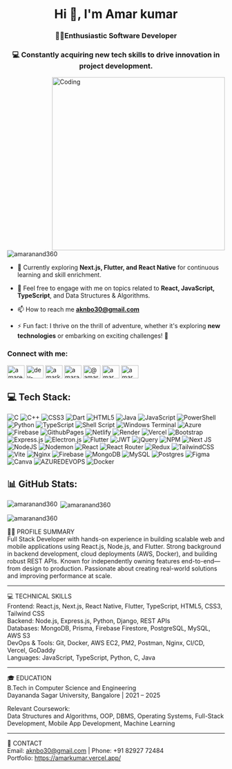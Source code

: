 
<h1 align="center">Hi 👋, I'm Amar kumar</h1>
<h3 align="center"> 👨‍💻Enthusiastic Software Developer </h3>
<h3 align="center"> 💻 Constantly acquiring new tech skills to drive innovation in project development.</h3>
<img align="right"  width="400"src="https://media.tenor.com/qJ5evVs-_uUAAAAC/coding.gif" alt="Coding">


<p align="left"> <img src="https://komarev.com/ghpvc/?username=amaranand360&label=Profile%20views&color=0e75b6&style=flat" alt="amaranand360" /> </p>

- 🌱 Currently exploring **Next.js, Flutter, and React Native** for continuous learning and skill enrichment.

- 💬 Feel free to engage with me on topics related to **React, JavaScript, TypeScript**, and Data Structures & Algorithms.

- 📫 How to reach me **aknbo30@gmail.com**

- ⚡ Fun fact: I thrive on the thrill of adventure, whether it's exploring **new technologies** or embarking on exciting challenges! 🚀

<h3 align="left">Connect with me:</h3>
<p align="left">
<a href="https://twitter.com/amarengcs0030" target="blank"><img align="center" src="https://raw.githubusercontent.com/rahuldkjain/github-profile-readme-generator/master/src/images/icons/Social/twitter.svg" alt="amarengcs0030" height="30" width="40" /></a>
<a href="https://www.linkedin.com/in/dev-amar-kumar/" target="blank"><img align="center" src="https://raw.githubusercontent.com/rahuldkjain/github-profile-readme-generator/master/src/images/icons/Social/linked-in-alt.svg" alt="dev-amar-kumar" height="30" width="40" /></a>
<a href="https://fb.com/amarkumar0030" target="blank"><img align="center" src="https://raw.githubusercontent.com/rahuldkjain/github-profile-readme-generator/master/src/images/icons/Social/facebook.svg" alt="amarkumar0030" height="30" width="40" /></a>
<a href="https://instagram.com/amarkumar0030" target="blank"><img align="center" src="https://raw.githubusercontent.com/rahuldkjain/github-profile-readme-generator/master/src/images/icons/Social/instagram.svg" alt="amaranand_371" height="30" width="40" /></a>
<a href="https://www.youtube.com/c/@amarkumar0030" target="blank"><img align="center" src="https://raw.githubusercontent.com/rahuldkjain/github-profile-readme-generator/master/src/images/icons/Social/youtube.svg" alt="@amarkumar0030" height="30" width="40" /></a>
<a href="https://www.codechef.com/users/amar_30" target="blank"><img align="center" src="https://cdn.jsdelivr.net/npm/simple-icons@3.1.0/icons/codechef.svg" alt="amar_30" height="30" width="40" /></a>
<a href="https://leetcode.com/Amar-Kumar0030/" target="blank"><img align="center" src="https://raw.githubusercontent.com/rahuldkjain/github-profile-readme-generator/master/src/images/icons/Social/leet-code.svg" alt="amar_anand_0030" height="30" width="40" /></a>
</p>

## 💻 Tech Stack:

![C](https://img.shields.io/badge/c-%2300599C.svg?style=for-the-badge&logo=c&logoColor=white) ![C++](https://img.shields.io/badge/c++-%2300599C.svg?style=for-the-badge&logo=c%2B%2B&logoColor=white) ![CSS3](https://img.shields.io/badge/css3-%231572B6.svg?style=for-the-badge&logo=css3&logoColor=white) ![Dart](https://img.shields.io/badge/dart-%230175C2.svg?style=for-the-badge&logo=dart&logoColor=white) ![HTML5](https://img.shields.io/badge/html5-%23E34F26.svg?style=for-the-badge&logo=html5&logoColor=white) ![Java](https://img.shields.io/badge/java-%23ED8B00.svg?style=for-the-badge&logo=openjdk&logoColor=white) ![JavaScript](https://img.shields.io/badge/javascript-%23323330.svg?style=for-the-badge&logo=javascript&logoColor=%23F7DF1E) ![PowerShell](https://img.shields.io/badge/PowerShell-%235391FE.svg?style=for-the-badge&logo=powershell&logoColor=white) ![Python](https://img.shields.io/badge/python-3670A0?style=for-the-badge&logo=python&logoColor=ffdd54) ![TypeScript](https://img.shields.io/badge/typescript-%23007ACC.svg?style=for-the-badge&logo=typescript&logoColor=white) ![Shell Script](https://img.shields.io/badge/shell_script-%23121011.svg?style=for-the-badge&logo=gnu-bash&logoColor=white) ![Windows Terminal](https://img.shields.io/badge/Windows%20Terminal-%234D4D4D.svg?style=for-the-badge&logo=windows-terminal&logoColor=white) ![Azure](https://img.shields.io/badge/azure-%230072C6.svg?style=for-the-badge&logo=microsoftazure&logoColor=white) ![Firebase](https://img.shields.io/badge/firebase-%23039BE5.svg?style=for-the-badge&logo=firebase) ![GithubPages](https://img.shields.io/badge/github%20pages-121013?style=for-the-badge&logo=github&logoColor=white) ![Netlify](https://img.shields.io/badge/netlify-%23000000.svg?style=for-the-badge&logo=netlify&logoColor=#00C7B7) ![Render](https://img.shields.io/badge/Render-%46E3B7.svg?style=for-the-badge&logo=render&logoColor=white) ![Vercel](https://img.shields.io/badge/angular-%23DD0031.svg?style=for-the-badge&logo=angular&logoColor=white) ![Bootstrap](https://img.shields.io/badge/bootstrap-%238511FA.svg?style=for-the-badge&logo=bootstrap&logoColor=white) ![Express.js](https://img.shields.io/badge/express.js-%23404d59.svg?style=for-the-badge&logo=express&logoColor=%2361DAFB) ![Electron.js](https://img.shields.io/badge/Electron-191970?style=for-the-badge&logo=Electron&logoColor=white) ![Flutter](https://img.shields.io/badge/jasmine-%238A4182.svg?style=for-the-badge&logo=jasmine&logoColor=white) ![JWT](https://img.shields.io/badge/JWT-black?style=for-the-badge&logo=JSON%20web%20tokens) ![jQuery](https://img.shields.io/badge/jquery-%230769AD.svg?style=for-the-badge&logo=jquery&logoColor=white) ![NPM](https://img.shields.io/badge/NPM-%23CB3837.svg?style=for-the-badge&logo=npm&logoColor=white) ![Next JS](https://img.shields.io/badge/Next-black?style=for-the-badge&logo=next.js&logoColor=white) ![NodeJS](https://img.shields.io/badge/node.js-6DA55F?style=for-the-badge&logo=node.js&logoColor=white) ![Nodemon](https://img.shields.io/badge/NODEMON-%23323330.svg?style=for-the-badge&logo=nodemon&logoColor=%BBDEAD) ![React](https://img.shields.io/badge/react-%2320232a.svg?style=for-the-badge&logo=react&logoColor=%2361DAFB) ![React Router](https://img.shields.io/badge/React_Router-CA4245?style=for-the-badge&logo=react-router&logoColor=white) ![Redux](https://img.shields.io/badge/redux-%23593d88.svg?style=for-the-badge&logo=redux&logoColor=white) ![TailwindCSS](https://img.shields.io/badge/tailwindcss-%2338B2AC.svg?style=for-the-badge&logo=tailwind-css&logoColor=white) ![Vite](https://img.shields.io/badge/vite-%23646CFF.svg?style=for-the-badge&logo=vite&logoColor=white) ![Nginx](https://img.shields.io/badge/nginx-%23009639.svg?style=for-the-badge&logo=nginx&logoColor=white) ![Firebase](https://img.shields.io/badge/Firebase-039BE5?style=for-the-badge&logo=Firebase&logoColor=white) ![MongoDB](https://img.shields.io/badge/MongoDB-%234ea94b.svg?style=for-the-badge&logo=mongodb&logoColor=white) ![MySQL](https://img.shields.io/badge/planetscale-%23000000.svg?style=for-the-badge&logo=planetscale&logoColor=white) ![Postgres](https://img.shields.io/badge/postgres-%23316192.svg?style=for-the-badge&logo=postgresql&logoColor=white) ![Figma](https://img.shields.io/badge/figma-%23F24E1E.svg?style=for-the-badge&logo=figma&logoColor=white) ![Canva](https://img.shields.io/badge/Canva-%2300C4CC.svg?style=for-the-badge&logo=Canva&logoColor=white) ![AZUREDEVOPS](https://img.shields.io/badge/azuredevops-0078D7.svg?style=for-the-badge&logo=azuredevops&logoColor=white&color=%230078D7) ![Docker](https://img.shields.io/badge/docker-%230db7ed.svg?style=for-the-badge&logo=docker&logoColor=white)


## 📊 GitHub Stats:

<p><img align="left" src="https://github-readme-stats.vercel.app/api/top-langs?username=amaranand360&show_icons=true&locale=en&layout=compact" alt="amaranand360" /></p>

<p>&nbsp;<img align="center" src="https://github-readme-stats.vercel.app/api?username=amaranand360&show_icons=true&locale=en" alt="amaranand360" /></p>

<p><img align="center" src="https://github-readme-streak-stats.herokuapp.com/?user=amaranand360&" alt="amaranand360" /></p>




👨‍💻 PROFILE SUMMARY  
Full Stack Developer with hands-on experience in building scalable web and mobile applications using React.js, Node.js, and Flutter. Strong background in backend development, cloud deployments (AWS, Docker), and building robust REST APIs. Known for independently owning features end-to-end—from design to production. Passionate about creating real-world solutions and improving performance at scale.

---

💻 TECHNICAL SKILLS  
Frontend: React.js, Next.js, React Native, Flutter, TypeScript, HTML5, CSS3, Tailwind CSS  
Backend: Node.js, Express.js, Python, Django, REST APIs  
Databases: MongoDB, Prisma, Firebase Firestore, PostgreSQL, MySQL, AWS S3  
DevOps & Tools: Git, Docker, AWS EC2, PM2, Postman, Nginx, CI/CD, Vercel, GoDaddy  
Languages: JavaScript, TypeScript, Python, C, Java  

---

🎓 EDUCATION  
B.Tech in Computer Science and Engineering  
Dayananda Sagar University, Bangalore | 2021 – 2025  

Relevant Coursework:  
Data Structures and Algorithms, OOP, DBMS, Operating Systems, Full-Stack Development, Mobile App Development, Machine Learning  

---


📨 CONTACT  
Email: aknbo30@gmail.com | Phone: +91 82927 72484  
Portfolio: https://amarkumar.vercel.app/  

